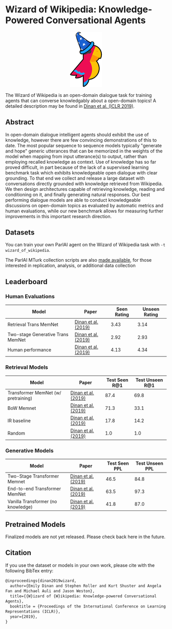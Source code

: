 # Wizard of Wikipedia: Knowledge-Powered Conversational Agents

<p align="center"><img width="20%" src="parrot.png" /></p>

The Wizard of Wikipedia is an open-domain dialogue task for training agents
that can converse knowledgably about a open-domain topics!
A detailed description may
be found in [Dinan et al. (ICLR 2019)](https://arxiv.org/abs/1811.01241).

## Abstract

In open-domain dialogue intelligent agents should exhibit the use of knowledge,
however there are few convincing demonstrations of this to date.  The most
popular sequence to sequence models typically "generate and hope"  generic
utterances  that can be memorized in the weights of the model when mapping from
input utterance(s) to output, rather than employing recalled knowledge as
context.  Use of knowledge has so far proved difficult, in part because of the
lack of a supervised learning benchmark task which exhibits knowledgeable open
dialogue with clear grounding.  To that end we collect and release a large
dataset with conversations  directly grounded with knowledge retrieved from
Wikipedia.  We then design architectures capable of retrieving knowledge,
reading and conditioning on it, and finally generating natural responses.  Our
best performing dialogue models are able to conduct knowledgeable discussions
on open-domain topics as evaluated by automatic metrics and human evaluations,
while our new benchmark allows for measuring further improvements in this
important research direction.

## Datasets

You can train your own ParlAI agent on the Wizard of Wikipedia task with
`-t wizard_of_wikipedia`.

The ParlAI MTurk collection scripts are also
[made available](https://github.com/facebookresearch/ParlAI/tree/master/parlai/mturk/tasks/wizard_of_wikipedia),
for those interested in replication, analysis, or additional data collection

## Leaderboard

### Human Evaluations
Model                                | Paper          | Seen Rating   | Unseen Rating
------------------------------------ | -------------- | ------------- | ---------------
Retrieval Trans MemNet               | [Dinan et al. (2019)](https://arxiv.org/abs/1811.01241) | 3.43 | 3.14
Two-stage Generative Trans MemNet    | [Dinan et al. (2019)](https://arxiv.org/abs/1811.01241) | 2.92 | 2.93
Human performance                    | [Dinan et al. (2019)](https://arxiv.org/abs/1811.01241) | 4.13 | 4.34

### Retrieval Models

Model                                | Paper          | Test Seen R@1 | Test Unseen R@1
------------------------------------ | -------------- | ------------- | ---------------
Transformer MemNet (w/ pretraining)  | [Dinan et al. (2019)](https://arxiv.org/abs/1811.01241) | 87.4 | 69.8
BoW Memnet                           | [Dinan et al. (2019)](https://arxiv.org/abs/1811.01241) | 71.3 | 33.1
IR baseline                          | [Dinan et al. (2019)](https://arxiv.org/abs/1811.01241) | 17.8 | 14.2
Random                               | [Dinan et al. (2019)](https://arxiv.org/abs/1811.01241) |  1.0 |  1.0

### Generative Models

Model                                | Paper          | Test Seen PPL | Test Unseen PPL
------------------------------------ | -------------- | ------------- | ---------------
Two-Stage Transformer Memnet         | [Dinan et al. (2019)](https://arxiv.org/abs/1811.01241) | 46.5 | 84.8
End-to-end Transformer MemNet        | [Dinan et al. (2019)](https://arxiv.org/abs/1811.01241) | 63.5 | 97.3
Vanilla Transformer (no knowledge)   | [Dinan et al. (2019)](https://arxiv.org/abs/1811.01241) | 41.8 | 87.0


## Pretrained Models

Finalized models are not yet released. Please check back here in the future.

## Citation

If you use the dataset or models in your own work, please cite with the
following BibTex entry:

    @inproceedings{dinan2019wizard,
      author={Emily Dinan and Stephen Roller and Kurt Shuster and Angela Fan and Michael Auli and Jason Weston},
      title={{W}izard of {W}ikipedia: Knowledge-powered Conversational Agents},
      booktitle = {Proceedings of the International Conference on Learning Representations (ICLR)},
      year={2019},
    }

